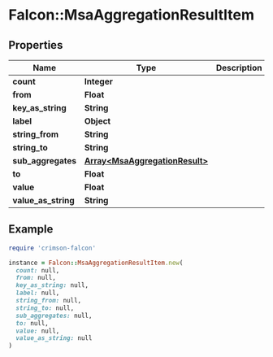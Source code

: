 # Falcon::MsaAggregationResultItem

## Properties

| Name | Type | Description | Notes |
| ---- | ---- | ----------- | ----- |
| **count** | **Integer** |  |  |
| **from** | **Float** |  | [optional] |
| **key_as_string** | **String** |  | [optional] |
| **label** | **Object** |  | [optional] |
| **string_from** | **String** |  | [optional] |
| **string_to** | **String** |  | [optional] |
| **sub_aggregates** | [**Array&lt;MsaAggregationResult&gt;**](MsaAggregationResult.md) |  | [optional] |
| **to** | **Float** |  | [optional] |
| **value** | **Float** |  | [optional] |
| **value_as_string** | **String** |  | [optional] |

## Example

```ruby
require 'crimson-falcon'

instance = Falcon::MsaAggregationResultItem.new(
  count: null,
  from: null,
  key_as_string: null,
  label: null,
  string_from: null,
  string_to: null,
  sub_aggregates: null,
  to: null,
  value: null,
  value_as_string: null
)
```

